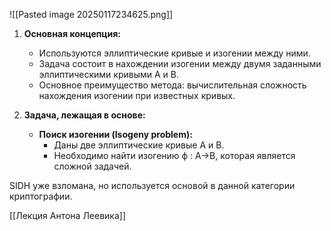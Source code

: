 ![[Pasted image 20250117234625.png]]

1. **Основная концепция:**    
    - Используются эллиптические кривые и изогении между ними.
    - Задача состоит в нахождении изогении между двумя заданными эллиптическими кривыми A и B.
    - Основное преимущество метода: вычислительная сложность нахождения изогении при известных кривых.
    
2. **Задача, лежащая в основе:**    
    - **Поиск изогении (Isogeny problem):**
        - Даны две эллиптические кривые A и B.
        - Необходимо найти изогению ϕ : A→B, которая является сложной задачей.

SIDH уже взломана, но используется основой в данной категории криптографии. 


[[Лекция Антона Леевика]]